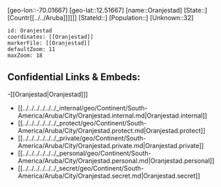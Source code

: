 ﻿---
location: [12.51667,-70.01667]
mapzoom: [7,12] 
mapmarker: city 
type: City
tags:
- geo/City


SpocWebEntityId: 35905
isDeleted: false
confidential: public

---
[geo-lon::-70.01667]
[geo-lat::12.51667]
[name::Oranjestad]
[State::]
[Countr[[../../Aruba]]]]]]
[StateId::]
[Population::]
[Unknown::32]


```leaflet
id: Oranjestad
coordinates: [[Oranjestad]]
markerFile: [[Oranjestad]]
defaultZoom: 11 
maxZoom: 18
```


## Confidential Links & Embeds: 
-[[Oranjestad|Oranjestad]]] 
- [[../../../../../../_internal/geo/Continent/South-America/Aruba/City/Oranjestad.internal.md|Oranjestad.internal]] 
- [[../../../../../../_protect/geo/Continent/South-America/Aruba/City/Oranjestad.protect.md|Oranjestad.protect]] 
- [[../../../../../../_private/geo/Continent/South-America/Aruba/City/Oranjestad.private.md|Oranjestad.private]] 
- [[../../../../../../_personal/geo/Continent/South-America/Aruba/City/Oranjestad.personal.md|Oranjestad.personal]] 
- [[../../../../../../_secret/geo/Continent/South-America/Aruba/City/Oranjestad.secret.md|Oranjestad.secret]] 
